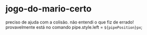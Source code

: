 # jogo-do-mario-certo

preciso de ajuda com a colisão. não entendi o que fiz de errado!
provavelmente está no comando  pipe.style.left = `${pipePosition}px`;
